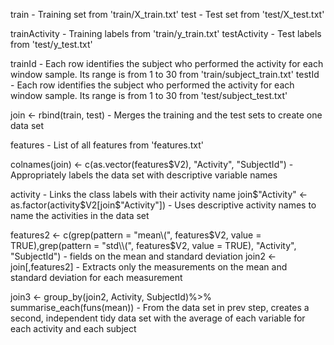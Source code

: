 train - Training set from 'train/X_train.txt'
test - Test set from 'test/X_test.txt'

trainActivity - Training labels from 'train/y_train.txt'
testActivity - Test labels from 'test/y_test.txt'

trainId - Each row identifies the subject who performed the activity for each window sample. Its range is from 1 to 30 from 'train/subject_train.txt'
testId - Each row identifies the subject who performed the activity for each window sample. Its range is from 1 to 30 from 'test/subject_test.txt'

join <- rbind(train, test) - Merges the training and the test sets to create one data set

features - List of all features from 'features.txt'

colnames(join) <- c(as.vector(features$V2), "Activity", "SubjectId") - Appropriately labels the data set with descriptive variable names

activity - Links the class labels with their activity name
join$"Activity" <- as.factor(activity$V2[join$"Activity"]) - Uses descriptive activity names to name the activities in the data set

features2 <- c(grep(pattern = "mean\\(", features$V2, value = TRUE),grep(pattern = "std\\(", features$V2, value = TRUE), "Activity", "SubjectId") - fields on the mean and standard deviation
join2 <- join[,features2] - Extracts only the measurements on the mean and standard deviation for each measurement

join3 <- group_by(join2, Activity, SubjectId)%>% summarise_each(funs(mean)) - From the data set in prev step, creates a second, independent tidy data set with the average of each variable for each activity and each subject


